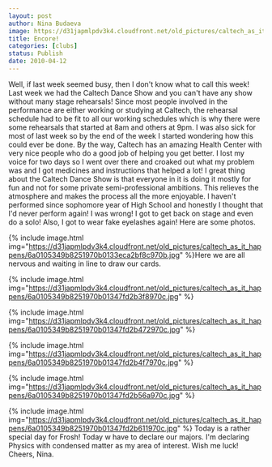 ```yaml
---
layout: post
author: Nina Budaeva
image: https://d31japmlpdv3k4.cloudfront.net/old_pictures/caltech_as_it_happens/6a0105349b8251970b01347fd2b078970c.jpg
title: Encore!
categories: [clubs]
status: Publish
date: 2010-04-12
---
```


Well, if last week seemed busy, then I don't know what to call this week! Last week we had the Caltech Dance Show and you can't have any show without many stage rehearsals! Since most people involved in the performance are either working or studying at Caltech, the rehearsal schedule had to be fit to all our working schedules which is why there were some rehearsals that started at 8am and others at 9pm. I was also sick for most of last week so by the end of the week I started wondering how this could ever be done. By the way, Caltech has an amazing Health Center with very nice people who do a good job of helping you get better. I lost my voice for two days so I went over there and croaked out what my problem was and I got medicines and instructions that helped a lot! 
I great thing about the Caltech Dance Show is that everyone in it is doing it mostly for fun and not for some private semi-professional ambitions. This relieves the atmosphere and makes the process all the more enjoyable. I haven't performed since sophomore year of High School and honestly I thought that I'd never perform again! I was wrong! I got to get back on stage and even do a solo! Also, I got to wear fake eyelashes again! Here are some photos.


{% include image.html img="https://d31japmlpdv3k4.cloudfront.net/old_pictures/caltech_as_it_happens/6a0105349b8251970b0133eca2bf8c970b.jpg" %}Here we are all nervous and waiting in line to draw our cards.


{% include image.html img="https://d31japmlpdv3k4.cloudfront.net/old_pictures/caltech_as_it_happens/6a0105349b8251970b01347fd2b3f8970c.jpg" %}

{% include image.html img="https://d31japmlpdv3k4.cloudfront.net/old_pictures/caltech_as_it_happens/6a0105349b8251970b01347fd2b472970c.jpg" %}

{% include image.html img="https://d31japmlpdv3k4.cloudfront.net/old_pictures/caltech_as_it_happens/6a0105349b8251970b01347fd2b4f7970c.jpg" %}

{% include image.html img="https://d31japmlpdv3k4.cloudfront.net/old_pictures/caltech_as_it_happens/6a0105349b8251970b01347fd2b56a970c.jpg" %}

{% include image.html img="https://d31japmlpdv3k4.cloudfront.net/old_pictures/caltech_as_it_happens/6a0105349b8251970b01347fd2b611970c.jpg" %}
 Today is a rather special day for Frosh! Today w have to declare our majors. I'm declaring Physics with condensed matter as my area of interest. Wish me luck!
 Cheers,
 Nina.

